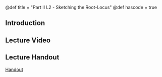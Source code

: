 @def title = "Part II L2 - Sketching the Root-Locus"
@def hascode = true

## Introduction

## Lecture Video

## Lecture Handout
[Handout](/part_ii/ME417_-_Controls_-_Part_II_Lecture_2_Sketching_the_Root-Locus.pdf)